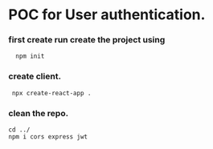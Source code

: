 # POC for  User authentication.

### first create run create the project using 
      npm init

### create client.
     
     npx create-react-app .
     
     
### clean the repo.
    
    cd ../
    npm i cors express jwt 
    
